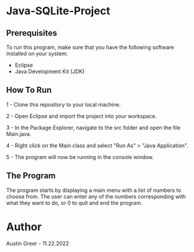 # Java-SQLite-Project
## Prerequisites
To run this program, make sure that you have the following software installed on your system:

- Eclipse
- Java Development Kit (JDK)

## How To Run

1 - Clone this repository to your local machine.

2 - Open Eclipse and import the project into your workspace.

3 - In the Package Explorer, navigate to the src folder and open the file Main.java.

4 - Right click on the Main class and select "Run As" > "Java Application".

5 - The program will now be running in the console window.

## The Program
The program starts by displaying a main menu with a list of numbers to choose from.
The user can enter any of the numbers corresponding with what they want to do, or 0 to quit and end the program.

# Author
Austin Greer - 11.22.2022
